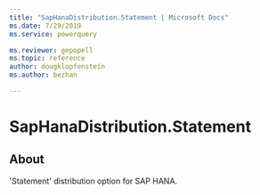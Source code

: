 ```yaml
---
title: "SapHanaDistribution.Statement | Microsoft Docs"
ms.date: 7/29/2019
ms.service: powerquery

ms.reviewer: gepopell
ms.topic: reference
author: dougklopfenstein
ms.author: bezhan

---
```

# SapHanaDistribution.Statement

## About
'Statement' distribution option for SAP HANA.

